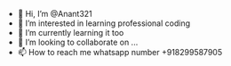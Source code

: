- 👋 Hi, I’m @Anant321
- 👀 I’m interested in learning professional coding 
- 🌱 I’m currently learning it too
- 💞️ I’m looking to collaborate on ...
- 📫 How to reach me whatsapp number +918299587905

<!---
Anant321/Anant321 is a ✨ special ✨ repository because its `README.md` (this file) appears on your GitHub profile.
You can click the Preview link to take a look at your changes.
--->
